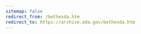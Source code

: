 ```yaml
---
sitemap: false 
redirect_from: /bethesda.htm 
redirect_to: https://archive.ada.gov/bethesda.htm 
---
```

